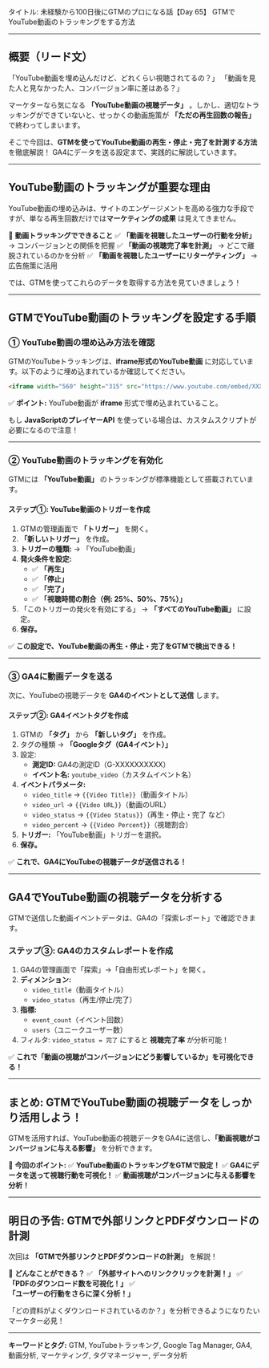 タイトル: 未経験から100日後にGTMのプロになる話【Day 65】
GTMでYouTube動画のトラッキングをする方法

---

## **概要（リード文）**

「YouTube動画を埋め込んだけど、どれくらい視聴されてるの？」
「動画を見た人と見なかった人、コンバージョン率に差はある？」

マーケターなら気になる **「YouTube動画の視聴データ」** 。しかし、適切なトラッキングができていないと、せっかくの動画施策が **「ただの再生回数の報告」** で終わってしまいます。

そこで今回は、**GTMを使ってYouTube動画の再生・停止・完了を計測する方法** を徹底解説！ GA4にデータを送る設定まで、実践的に解説していきます。

---

## **YouTube動画のトラッキングが重要な理由**

YouTube動画の埋め込みは、サイトのエンゲージメントを高める強力な手段ですが、単なる再生回数だけでは**マーケティングの成果** は見えてきません。

📌 **動画トラッキングでできること**
✅ **「動画を視聴したユーザーの行動を分析」** → コンバージョンとの関係を把握
✅ **「動画の視聴完了率を計測」** → どこで離脱されているのかを分析
✅ **「動画を視聴したユーザーにリターゲティング」** → 広告施策に活用

では、GTMを使ってこれらのデータを取得する方法を見ていきましょう！

---

## **GTMでYouTube動画のトラッキングを設定する手順**

### **① YouTube動画の埋め込み方法を確認**

GTMのYouTubeトラッキングは、**iframe形式のYouTube動画** に対応しています。以下のように埋め込まれているか確認してください。

```html
<iframe width="560" height="315" src="https://www.youtube.com/embed/XXXXXXXXX" allow="autoplay; encrypted-media" allowfullscreen></iframe>
```

✅ **ポイント:** YouTube動画が **iframe** 形式で埋め込まれていること。

もし **JavaScriptのプレイヤーAPI** を使っている場合は、カスタムスクリプトが必要になるので注意！

---

### **② YouTube動画のトラッキングを有効化**

GTMには **「YouTube動画」** のトラッキングが標準機能として搭載されています。

#### **ステップ①: YouTube動画のトリガーを作成**
1. GTMの管理画面で **「トリガー」** を開く。
2. **「新しいトリガー」** を作成。
3. **トリガーの種類:** → 「YouTube動画」
4. **発火条件を設定:**
   - ✅ **「再生」**
   - ✅ **「停止」**
   - ✅ **「完了」**
   - ✅ **「視聴時間の割合（例: 25%、50%、75%）」**
5. 「このトリガーの発火を有効にする」 → **「すべてのYouTube動画」** に設定。
6. **保存。**

✅ **この設定で、YouTube動画の再生・停止・完了をGTMで検出できる！**

---

### **③ GA4に動画データを送る**

次に、YouTubeの視聴データを **GA4のイベントとして送信** します。

#### **ステップ②: GA4イベントタグを作成**

1. GTMの **「タグ」** から **「新しいタグ」** を作成。
2. タグの種類 → **「Googleタグ（GA4イベント）」**
3. 設定:
   - **測定ID:** GA4の測定ID（G-XXXXXXXXXX）
   - **イベント名:** `youtube_video`（カスタムイベント名）
4. **イベントパラメータ:**
   - `video_title` → `{{Video Title}}`（動画タイトル）
   - `video_url` → `{{Video URL}}`（動画のURL）
   - `video_status` → `{{Video Status}}`（再生・停止・完了 など）
   - `video_percent` → `{{Video Percent}}`（視聴割合）
5. **トリガー:** 「YouTube動画」トリガーを選択。
6. **保存。**

✅ **これで、GA4にYouTubeの視聴データが送信される！**

---

## **GA4でYouTube動画の視聴データを分析する**

GTMで送信した動画イベントデータは、GA4の「探索レポート」で確認できます。

### **ステップ③: GA4のカスタムレポートを作成**

1. GA4の管理画面で「探索」→「自由形式レポート」を開く。
2. **ディメンション:**
   - `video_title`（動画タイトル）
   - `video_status`（再生/停止/完了）
3. **指標:**
   - `event_count`（イベント回数）
   - `users`（ユニークユーザー数）
4. フィルタ: `video_status = 完了` にすると **視聴完了率** が分析可能！

✅ **これで「動画の視聴がコンバージョンにどう影響しているか」を可視化できる！**

---

## **まとめ: GTMでYouTube動画の視聴データをしっかり活用しよう！**

GTMを活用すれば、YouTube動画の視聴データをGA4に送信し、**「動画視聴がコンバージョンに与える影響」** を分析できます。

📌 **今回のポイント:**
✅ **YouTube動画のトラッキングをGTMで設定！**
✅ **GA4にデータを送って視聴行動を可視化！**
✅ **動画視聴がコンバージョンに与える影響を分析！**

---

## **明日の予告: GTMで外部リンクとPDFダウンロードの計測**

次回は **「GTMで外部リンクとPDFダウンロードの計測」** を解説！

📌 **どんなことができる？**
✅ **「外部サイトへのリンククリックを計測！」**
✅ **「PDFのダウンロード数を可視化！」**
✅ **「ユーザーの行動をさらに深く分析！」**

「どの資料がよくダウンロードされているのか？」を分析できるようになりたいマーケター必見！

---

**キーワードとタグ:**
GTM, YouTubeトラッキング, Google Tag Manager, GA4, 動画分析, マーケティング, タグマネージャー, データ分析

